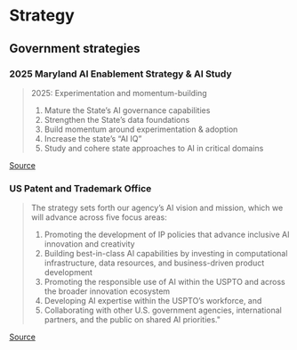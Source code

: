 # Strategy

## Government strategies

### 2025 Maryland AI Enablement Strategy & AI Study
> 2025: Experimentation and momentum-building
> 1. Mature the State’s AI governance capabilities
> 1. Strengthen the State’s data foundations
> 1. Build momentum around experimentation & adoption
> 1. Increase the state’s “AI IQ” 
> 1. Study and cohere state approaches to AI in critical domains

[Source](https://doit.maryland.gov/SiteAssets/Pages/default/2025%20Maryland%20AI%20Enablement%20Strategy%20and%20AI%20Study%20Roadmap.pdf) 

### US Patent and Trademark Office
> The strategy sets forth our agency’s AI vision and mission, which we will advance across five focus areas: 
> 1. Promoting the development of IP policies that advance inclusive AI innovation and creativity
> 2. Building best-in-class AI capabilities by investing in computational infrastructure, data resources, and business-driven product development
> 3. Promoting the responsible use of AI within the USPTO and across the broader innovation ecosystem
> 4. Developing AI expertise within the USPTO’s workforce, and
> 5. Collaborating with other U.S. government agencies, international partners, and the public on shared AI priorities."  

[Source](https://www.uspto.gov/initiatives/artificial-intelligence/ai-strategy)
